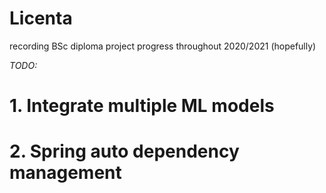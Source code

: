 # Licenta
recording BSc diploma project progress throughout 2020/2021 (hopefully)

*TODO:*

# 1. Integrate multiple ML models

# 2. Spring auto dependency management